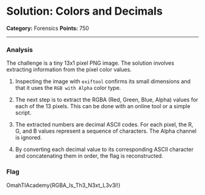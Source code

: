 # Solution: Colors and Decimals

**Category:** Forensics
**Points:** 750

---

### Analysis

The challenge is a tiny 13x1 pixel PNG image. The solution involves extracting information from the pixel color values.

1.  Inspecting the image with `exiftool` confirms its small dimensions and that it uses the `RGB with Alpha` color type.

2.  The next step is to extract the RGBA (Red, Green, Blue, Alpha) values for each of the 13 pixels. This can be done with an online tool or a simple script.

3.  The extracted numbers are decimal ASCII codes. For each pixel, the R, G, and B values represent a sequence of characters. The Alpha channel is ignored.

4.  By converting each decimal value to its corresponding ASCII character and concatenating them in order, the flag is reconstructed.

### Flag

OmahTIAcademy{RGBA_Is_Th3_N3xt_L3v3l!}

